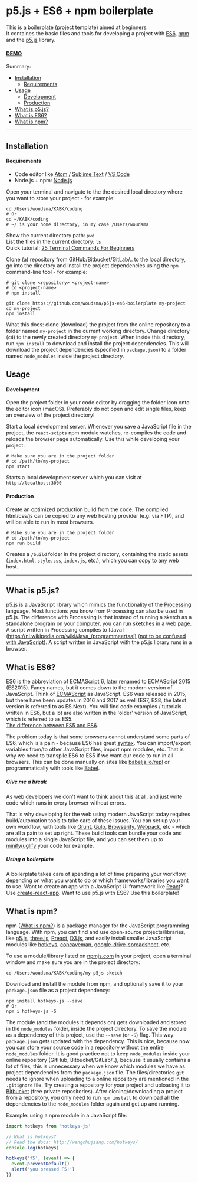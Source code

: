 # p5.js + ES6 + npm boilerplate
This is a boilerplate (project template) aimed at beginners.  
It containes the basic files and tools for developing a project with [ES6](https://codeburst.io/es6-tutorial-for-beginners-5f3c4e7960be), [npm](https://www.npmjs.com/) and the [p5.js](https://p5js.org/) library.  
#### [DEMO](https://p5js-demo.omnio.studio/)  
Summary:  
+ [Installation](#installation)
  + [Requirements](#requirements)
+ [Usage](#usage)
  + [Development](#development)
  + [Production](#production)
+ [What is p5.js?](#what-is-p5js)
+ [What is ES6?](#what-is-es6)
+ [What is npm?](#what-is-npm)
---
## Installation
#### Requirements
* Code editor like [Atom](https://atom.io) / [Sublime Text](https://www.sublimetext.com) / [VS Code](https://code.visualstudio.com)
* Node.js + npm: [Node.js](https://nodejs.org/en/)  

Open your terminal and navigate to the the desired local directory where you want to store your project - for example:
```shell
cd /Users/woudsma/KABK/coding
# Or
cd ~/KABK/coding
# ~/ is your home directory, in my case /Users/woudsma
```
Show the current directory path: `pwd`  
List the files in the current directory: `ls`  
Quick tutorial: [25 Terminal Commands For Beginners](https://www.youtube.com/watch?v=oStNbXzv7mE)

Clone (a) repository from GitHub/Bitbucket/GitLab/.. to the local directory, go into the directory and install the project dependencies using the `npm` command-line tool - for example:  
```shell
# git clone <repository> <project-name>
# cd <project-name>
# npm install

git clone https://github.com/woudsma/p5js-es6-boilerplate my-project
cd my-project
npm install
```
 What this does: clone (download) the project from the online repository to a folder named `my-project` in the current working directory. Change directory (`cd`) to the newly created directory `my-project`. When inside this directory, run `npm install` to download and install the project dependencies. This will download the project dependencies (specified in `package.json`) to a folder named `node_modules` inside the project directory.  
## Usage  
#### Development  
Open the project folder in your code editor by dragging the folder icon onto the editor icon (macOS). Preferably do not open and edit single files, keep an overview of the project directory!  

Start a local development server. Whenever you save a JavaScript file in the project, the `react-scipts` npm module watches, re-compiles the code and reloads the browser page automatically. Use this while developing your project.  
```shell
# Make sure you are in the project folder
# cd /path/to/my-project
npm start
```
Starts a local development server which you can visit at `http://localhost:3000`  
#### Production
Create an optimized production build from the code. The compiled html/css/js can be copied to any web hosting provider (e.g. via FTP), and will be able to run in most browsers.
```shell
# Make sure you are in the project folder
# cd /path/to/my-project
npm run build
```  
Creates a `/build` folder in the project directory, containing the static assets (`index.html`, `style.css`, `index.js`, etc.), which you can copy to any web host.

---
## What is p5.js?
p5.js is a JavaScript library which mimics the functionality of the [Processing](https://processing.org/) language. Most functions you know from Processing can also be used in p5.js. The difference with Processing is that instead of running a sketch as a standalone program on your computer, you can run sketches in a web page. A script written in Processing compiles to [Java](https://nl.wikipedia.org/wiki/Java_(programmeertaal) ([not to be confused with JavaScript](https://www.keycdn.com/support/difference-between-java-and-javascript/)). A script written in JavaScript with the p5.js library runs in a browser.
## What is ES6?
ES6 is the abbreviation of ECMAScript 6, later renamed to ECMAScript 2015 (ES2015). Fancy names, but it comes down to the modern version of JavaScript. Think of [ECMAScript](https://en.wikipedia.org/wiki/ECMAScript) as JavaScript. ES6 was released in 2015, but there have been updates in 2016 and 2017 as well (ES7, ES8, the latest version is referred to as ES.Next). You will find code examples / tutorials written in ES6, but a lot are also written in the 'older' version of JavaScript, which is referred to as ES5.  
[The difference between ES5 and ES6](https://codeburst.io/es5-vs-es6-with-example-code-9901fa0136fc).  

The problem today is that some browsers cannot understand some parts of ES6, which is a pain - because ES6 has great [syntax](https://www.w3schools.com/js/js_syntax.asp). You can import/export variables from/to other JavaScript files, import npm modules, etc. That is why we need to transpile ES6 to ES5 if we want our code to run in all browsers. This can be done manually on sites like [babeljs.io/repl](https://babeljs.io/repl/#?babili=false&browsers=&build=&builtIns=false&code_lz=MYewdgzgLgBAtgVwDZQJYAckE8YF4YAUAhgDQwBGAlHgHwxEwBUFAUC4ihtgQExk-UgA&debug=false&forceAllTransforms=false&shippedProposals=false&circleciRepo=&evaluate=false&fileSize=false&lineWrap=false&presets=es2015%2Cstage-0%2Cstage-1%2Cstage-2%2Cstage-3&prettier=false&targets=&version=6.26.0&envVersion=) or programmatically with tools like [Babel](https://babeljs.io/).  
##### Give me a break
As web developers we don't want to think about this at all, and just write code which runs in every browser without errors.

That is why developing for the web using modern JavaScript today requires build/automation tools to take care of these issues. You can set up your own workflow, with tools like [Grunt](https://gruntjs.com/), [Gulp](https://gulpjs.com/), [Browserify](http://browserify.org/), [Webpack](https://webpack.js.org/), etc - which are all a pain to set up right. These build tools can bundle your code and modules into a single JavaScript file, and you can set them up to [minify](https://jscompress.com/)/[uglify](https://www.uglifyjs.net/) your code for example.  
##### Using a boilerplate
A boilerplate takes care of spending a lot of time preparing your workflow, depending on what you want to do or which frameworks/libraries you want to use. Want to create an app with a JavaScript UI framework like [React](https://reactjs.org/)? Use [create-react-app](https://github.com/facebook/create-react-app). Want to use p5.js with ES6? Use this boilerplate!  
## What is npm?
npm ([What is npm?](https://docs.npmjs.com/getting-started/what-is-npm)) is a package manager for the JavaScript programming language. With npm, you can find and use open-source projects/libraries, like [p5.js](https://p5js.org/), [three.js](https://threejs.org/), [Preact](https://github.com/developit/preact), [D3.js](https://d3js.org/), and easily install smaller JavaScript modules like [hotkeys](https://github.com/jaywcjlove/hotkeys), [concaveman](https://github.com/mapbox/concaveman), [google-drive-spreadsheet](https://github.com/bgdavidx/google-drive-spreadsheet), etc.  

To use a module/library listed on [npmjs.com](https://www.npmjs.com/) in your project, open a terminal window and make sure you are in the project directory:
```shell
cd /Users/woudsma/KABK/coding/my-p5js-sketch
```
Download and install the module from npm, and optionally save it to your `package.json` file as a project dependency:
```shell
npm install hotkeys-js --save
# Or
npm i hotkeys-js -S
```
The module (and the modules it depends on) gets downloaded and stored in the `node_modules` folder, inside the project directory. To save the module as a dependency of this project, use the `--save` (or `-S`) flag. This way `package.json` gets updated with the dependency. This is nice, because now you can store your source code in a repository without the entire `node_modules` folder. It is good practice not to keep `node_modules` inside your online repository (GitHub, Bitbucket/GitLab/..), because it usually contains a lot of files, this is unnecessary when we know which modules we have as project dependencies from the `package.json` file. The files/directories `git` needs to ignore when uploading to a online repository are mentioned in the `.gitignore` file. Try creating a repository for your project and uploading it to [Bitbucket](https://bitbucket.org/) (free private repositories). After cloning/downloading a project from a repository, you only need to run `npm install` to download all the dependencies to the `node_modules` folder again and get up and running.  

Example: using a npm module in a JavaScript file:
```js
import hotkeys from 'hotkeys-js'

// What is hotkeys?
// Read the docs: http://wangchujiang.com/hotkeys/
console.log(hotkeys)

hotkeys('f5', (event) => {
  event.preventDefault()
  alert('you pressed F5!')
})
```
